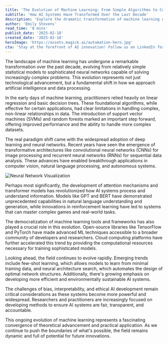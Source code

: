 ```yaml
---
title: 'The Evolution of Machine Learning: From Simple Algorithms to Complex Neural Networks'
subtitle: 'How AI Systems Have Transformed Over the Last Decade'
description: 'Explore the dramatic transformation of machine learning over the last decade, from basic algorithms to sophisticated neural networks, and understand how these advances are shaping the future of artificial intelligence.'
author: 'Emily Stevens'
read_time: '8 mins'
publish_date: '2025-02-18'
created_date: '2025-02-18'
heroImage: 'https://assets.magick.ai/automation-hero.jpg'
cta: 'Stay at the forefront of AI innovation! Follow us on LinkedIn for daily updates on machine learning breakthroughs and emerging technologies in artificial intelligence.'
---
```


The landscape of machine learning has undergone a remarkable transformation over the past decade, evolving from relatively simple statistical models to sophisticated neural networks capable of solving increasingly complex problems. This evolution represents not just technological advancement, but a fundamental shift in how we approach artificial intelligence and data processing.

In the early days of machine learning, practitioners relied heavily on linear regression and basic decision trees. These foundational algorithms, while effective for certain applications, had clear limitations in handling complex, non-linear relationships in data. The introduction of support vector machines (SVMs) and random forests marked an important step forward, offering improved performance and the ability to handle more complex datasets.

The real paradigm shift came with the widespread adoption of deep learning and neural networks. Recent years have seen the emergence of transformative architectures like convolutional neural networks (CNNs) for image processing and recurrent neural networks (RNNs) for sequential data analysis. These advances have enabled breakthrough applications in computer vision, natural language processing, and autonomous systems.

![Neural Network Visualization](https://i.magick.ai/PIXE/sample_neural_network.jpg)

Perhaps most significantly, the development of attention mechanisms and transformer models has revolutionized how AI systems process and understand information. Models like GPT and BERT have demonstrated unprecedented capabilities in natural language understanding and generation, while innovations in reinforcement learning have led to systems that can master complex games and real-world tasks.

The democratization of machine learning tools and frameworks has also played a crucial role in this evolution. Open-source libraries like TensorFlow and PyTorch have made advanced ML techniques accessible to a broader community of developers and researchers. Cloud computing platforms have further accelerated this trend by providing the computational resources necessary for training sophisticated models.

Looking ahead, the field continues to evolve rapidly. Emerging trends include few-shot learning, which allows models to learn from minimal training data, and neural architecture search, which automates the design of optimal network structures. Additionally, there's growing emphasis on developing more efficient and environmentally sustainable AI systems.

The challenges of bias, interpretability, and ethical AI development remain critical considerations as these systems become more powerful and widespread. Researchers and practitioners are increasingly focused on developing methods to ensure AI systems are fair, transparent, and accountable.

This ongoing evolution of machine learning represents a fascinating convergence of theoretical advancement and practical application. As we continue to push the boundaries of what's possible, the field remains dynamic and full of potential for future innovations.